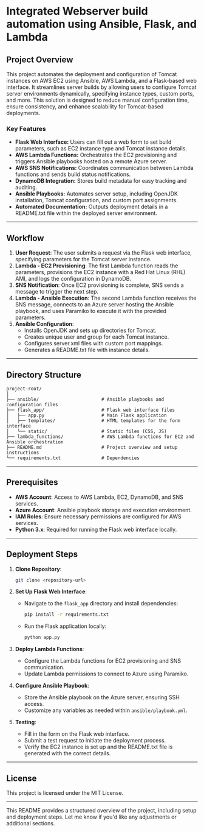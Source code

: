 # Integrated Webserver build automation using Ansible, Flask, and Lambda

## Project Overview

This project automates the deployment and configuration of Tomcat instances on AWS EC2 using Ansible, AWS Lambda, and a Flask-based web interface. It streamlines server builds by allowing users to configure Tomcat server environments dynamically, specifying instance types, custom ports, and more. This solution is designed to reduce manual configuration time, ensure consistency, and enhance scalability for Tomcat-based deployments.

### Key Features
- **Flask Web Interface:** Users can fill out a web form to set build parameters, such as EC2 instance type and Tomcat instance details.
- **AWS Lambda Functions:** Orchestrates the EC2 provisioning and triggers Ansible playbooks hosted on a remote Azure server.
- **AWS SNS Notifications:** Coordinates communication between Lambda functions and sends build status notifications.
- **DynamoDB Integration:** Stores build metadata for easy tracking and auditing.
- **Ansible Playbooks:** Automates server setup, including OpenJDK installation, Tomcat configuration, and custom port assignments.
- **Automated Documentation:** Outputs deployment details in a README.txt file within the deployed server environment.

---

## Workflow

1. **User Request**: The user submits a request via the Flask web interface, specifying parameters for the Tomcat server instance.
2. **Lambda - EC2 Provisioning**: The first Lambda function reads the parameters, provisions the EC2 instance with a Red Hat Linux (RHL) AMI, and logs the configuration in DynamoDB.
3. **SNS Notification**: Once EC2 provisioning is complete, SNS sends a message to trigger the next step.
4. **Lambda - Ansible Execution**: The second Lambda function receives the SNS message, connects to an Azure server hosting the Ansible playbook, and uses Paramiko to execute it with the provided parameters.
5. **Ansible Configuration**:
   - Installs OpenJDK and sets up directories for Tomcat.
   - Creates unique user and group for each Tomcat instance.
   - Configures server.xml files with custom port mappings.
   - Generates a README.txt file with instance details.

---

## Directory Structure
```plaintext
project-root/
│
├── ansible/                       # Ansible playbooks and configuration files
├── flask_app/                     # Flask web interface files
│   ├── app.py                     # Main Flask application
│   ├── templates/                 # HTML templates for the form interface
│   └── static/                    # Static files (CSS, JS)
├── lambda_functions/              # AWS Lambda functions for EC2 and Ansible orchestration
├── README.md                      # Project overview and setup instructions
└── requirements.txt               # Dependencies
```

---

## Prerequisites

- **AWS Account**: Access to AWS Lambda, EC2, DynamoDB, and SNS services.
- **Azure Account**: Ansible playbook storage and execution environment.
- **IAM Roles**: Ensure necessary permissions are configured for AWS services.
- **Python 3.x**: Required for running the Flask web interface locally.

---

## Deployment Steps

1. **Clone Repository**: 
   ```bash
   git clone <repository-url>
   ```

2. **Set Up Flask Web Interface**:
   - Navigate to the `flask_app` directory and install dependencies:
     ```bash
     pip install -r requirements.txt
     ```
   - Run the Flask application locally:
     ```bash
     python app.py
     ```

3. **Deploy Lambda Functions**:
   - Configure the Lambda functions for EC2 provisioning and SNS communication.
   - Update Lambda permissions to connect to Azure using Paramiko.

4. **Configure Ansible Playbook**:
   - Store the Ansible playbook on the Azure server, ensuring SSH access.
   - Customize any variables as needed within `ansible/playbook.yml`.

5. **Testing**:
   - Fill in the form on the Flask web interface.
   - Submit a test request to initiate the deployment process.
   - Verify the EC2 instance is set up and the README.txt file is generated with the correct details.

---

## License
This project is licensed under the MIT License.

---

This README provides a structured overview of the project, including setup and deployment steps. Let me know if you'd like any adjustments or additional sections.
